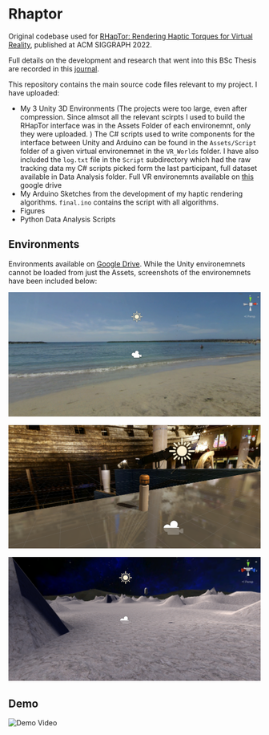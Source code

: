 # Rhaptor

Original codebase used for [RHapTor: Rendering Haptic Torques for Virtual Reality](https://dl.acm.org/doi/abs/10.1145/3532719.3543248), published at ACM SIGGRAPH 2022.

Full details on the development and research that went into this BSc Thesis are recorded in this [journal](https://kevinyr3.notion.site/Wearable-Haptics-487e04ca004545e68f32e6a06ef6b1ed).

This repository contains the main source code files relevant to my project. I have uploaded:

* My 3 Unity 3D Environments (The projects were too large, even after compression. Since almsot all the relevant scirpts I used to build the RHapTor interface was in the Assets Folder of each environemnt, only they were uploaded. ) The C# scripts used to write components for the interface between Unity and Arduino can be found in the `Assets/Script` folder of a given virtual environemnet in the `VR_Worlds` folder. I have also included the `log.txt` file in the `Script` subdirectory which had the raw tracking data my C# scripts picked form the last participant, full dataset available in Data Analysis folder. Full VR environemnts available on [this](https://drive.google.com/drive/folders/1tph_LBkmk3lDrchsNHONTKINAlR3lUr4?usp=sharing) google drive
* My Arduino Sketches from the development of my haptic rendering algorithms. `final.ino` contains the script with all algorithms.
* Figures
* Python Data Analysis Scripts

## Environments
Environments available on [Google Drive](https://drive.google.com/drive/folders/1tph_LBkmk3lDrchsNHONTKINAlR3lUr4?usp=sharing).
While the Unity environemnets cannot be loaded from just the Assets, screenshots of the environemnets have been included below:

![Beach](Figures/worlds_screenshots/beach_wide.PNG)

![Museum](Figures/worlds_screenshots/museum_wide.PNG)

![Beach](Figures/worlds_screenshots/rocky_planet_wide.PNG)

## Demo
![Demo Video](DemoVideo/Demo.webp)